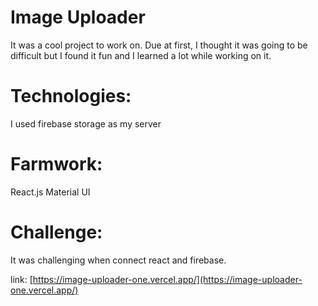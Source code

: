 # Image Uploader

It was a cool project to work on. Due at first, I thought it was going to be difficult but I found it fun and I learned a lot while working on it.

# Technologies: 
I used firebase storage as my server

# Farmwork: 
React.js Material UI

# Challenge: 
It was challenging when connect react and firebase.

link: [https://image-uploader-one.vercel.app/](https://image-uploader-one.vercel.app/)
